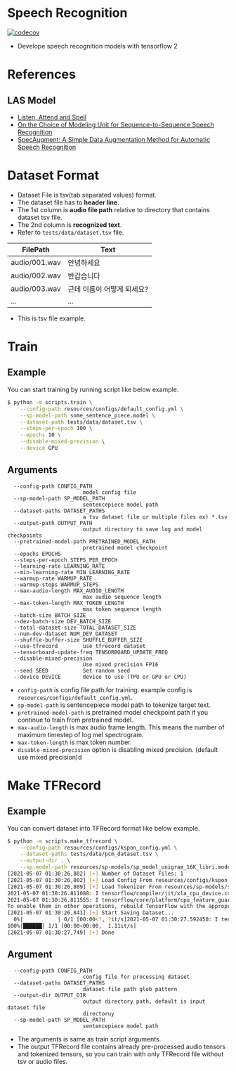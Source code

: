 # Speech Recognition

[![codecov](https://codecov.io/gh/cosmoquester/speech-recognition/branch/master/graph/badge.svg?token=veHoLRzJum)](https://codecov.io/gh/cosmoquester/speech-recognition)

- Develope speech recognition models with tensorflow 2

# References

## LAS Model

- [Listen, Attend and Spell](https://arxiv.org/abs/1508.01211)
- [On the Choice of Modeling Unit for Sequence-to-Sequence Speech Recognition](https://arxiv.org/abs/1902.01955)
- [SpecAugment: A Simple Data Augmentation Method for Automatic Speech Recognition](https://arxiv.org/abs/1904.08779v3)

# Dataset Format

- Dataset File is tsv(tab separated values) format.
- The dataset file has to **header line**.
- The 1st column is **audio file path** relative to directory that contains dataset tsv file.
- The 2nd column is **recognized text**.
- Refer to `tests/data/dataset.tsv` file.

FilePath | Text
---|---
audio/001.wav | 안녕하세요
audio/002.wav | 반갑습니다
audio/003.wav | 근데 이름이 어떻게 되세요?
... | ...
- This is tsv file example.

# Train

## Example

You can start training by running script like below example.
```sh
$ python -m scripts.train \
    --config-path resources/configs/default_config.yml \
    --sp-model-path some_sentence_piece.model \
    --dataset-path tests/data/dataset.tsv \
    --steps-per-epoch 100 \
    --epochs 10 \
    --disable-mixed-precision \
    --device GPU
```

## Arguments

```text
  --config-path CONFIG_PATH
                        model config file
  --sp-model-path SP_MODEL_PATH
                        sentencepiece model path
  --dataset-paths DATASET_PATHS
                        a tsv dataset file or multiple files ex) *.tsv
  --output-path OUTPUT_PATH
                        output directory to save log and model checkpoints
  --pretrained-model-path PRETRAINED_MODEL_PATH
                        pretrained model checkpoint
  --epochs EPOCHS
  --steps-per-epoch STEPS_PER_EPOCH
  --learning-rate LEARNING_RATE
  --min-learning-rate MIN_LEARNING_RATE
  --warmup-rate WARMUP_RATE
  --warmup-steps WARMUP_STEPS
  --max-audio-length MAX_AUDIO_LENGTH
                        max audio sequence length
  --max-token-length MAX_TOKEN_LENGTH
                        max token sequence length
  --batch-size BATCH_SIZE
  --dev-batch-size DEV_BATCH_SIZE
  --total-dataset-size TOTAL_DATASET_SIZE
  --num-dev-dataset NUM_DEV_DATASET
  --shuffle-buffer-size SHUFFLE_BUFFER_SIZE
  --use-tfrecord        use tfrecord dataset
  --tensorboard-update-freq TENSORBOARD_UPDATE_FREQ
  --disable-mixed-precision
                        Use mixed precision FP16
  --seed SEED           Set random seed
  --device DEVICE       device to use (TPU or GPU or CPU)
```
- `config-path` is config file path for training. example config is `resources/configs/default_config.yml`.
- `sp-model-path` is sentencepiece model path to tokenize target text.
- `pretrained-model-path` is pretrained model checkpoint path if you continue to train from pretrained model.
- `max-audio-length` is max audio frame length. This means the number of maximum timestep of log mel spectrogram.
- `max-token-length` is max token number.
- `disable-mixed-precision` option is disabling mixed precision. (default use mixed precision)d

# Make TFRecord

## Example

You can convert dataset into TFRecord format like below example.
```sh
$ python -m scripts.make_tfrecord \
    --config-path resources/configs/kspon_config.yml \
    --dataset-paths tests/data/pcm_dataset.tsv \
    --output-dir . \
    --sp-model-path resources/sp-models/sp_model_unigram_16K_libri.model
[2021-05-07 01:30:26,802] [+] Number of Dataset Files: 1
[2021-05-07 01:30:26,802] [+] Load Config From resources/configs/kspon_config.yml
[2021-05-07 01:30:26,809] [+] Load Tokenizer From resources/sp-models/sp_model_unigram_16K_libri.model
2021-05-07 01:30:26.811088: I tensorflow/compiler/jit/xla_cpu_device.cc:41] Not creating XLA devices, tf_xla_enable_xla_devices not set
2021-05-07 01:30:26.811555: I tensorflow/core/platform/cpu_feature_guard.cc:142] This TensorFlow binary is optimized with oneAPI Deep Neural Network Library (oneDNN) to use the following CPU instructions in performance-critical operations:  AVX2 FMA
To enable them in other operations, rebuild TensorFlow with the appropriate compiler flags.
[2021-05-07 01:30:26,841] [+] Start Saving Dataset...
  0%|           | 0/1 [00:00<?, ?it/s]2021-05-07 01:30:27.592450: I tensorflow/compiler/mlir/mlir_graph_optimization_pass.cc:116] None of the MLIR optimization passes are enabled (registered 2)
100%|██████| 1/1 [00:00<00:00,  1.11it/s]
[2021-05-07 01:30:27,749] [+] Done
```

## Argument

```text
  --config-path CONFIG_PATH
                        config file for processing dataset
  --dataset-paths DATASET_PATHS
                        dataset file path glob pattern
  --output-dir OUTPUT_DIR
                        output directory path, default is input dataset file
                        directoruy
  --sp-model-path SP_MODEL_PATH
                        sentencepiece model path
```
- The arguments is same as train script arguments.
- The output TFRecord file contains already pre-processed audio tensors and tokenized tensors, so you can train with only TFRecord file without tsv or audio files.
